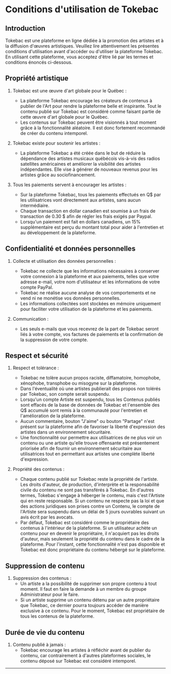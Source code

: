 # Conditions d'utilisation de Tokebac

## Introduction

Tokebac est une plateforme en ligne dédiée à la promotion des artistes et à la diffusion d'œuvres artistiques. Veuillez lire attentivement les présentes conditions d'utilisation avant d'accéder ou d'utiliser la plateforme Tokebac. En utilisant cette plateforme, vous acceptez d'être lié par les termes et conditions énoncés ci-dessous.

## Propriété artistique

1. Tokebac est une œuvre d'art globale pour le Québec :
   - La plateforme Tokebac encourage les créateurs de contenus à publier de l'Art pour rendre la plateforme belle et inspirante. Tout le contenu publié sur Tokebac est considéré comme faisant partie de cette œuvre d'art globale pour le Québec.
   - Les contenus sur Tokebac peuvent être visionnés à tout moment grâce à la fonctionnalité aléatoire. Il est donc fortement recommandé de créer du contenu intemporel.

2. Tokebac existe pour soutenir les artistes :
   - La plateforme Tokebac a été créée dans le but de réduire la dépendance des artistes musicaux québécois vis-à-vis des radios satellites américaines et améliorer la visibilité des artistes indépendantes. Elle vise à générer de nouveaux revenus pour les artistes grâce au sociofinancement.

3. Tous les paiements servent à encourager les artistes :
   - Sur la plateforme Tokebac, tous les paiements effectués en Q$ par les utilisatrices vont directement aux artistes, sans aucun intermédiaire.
   - Chaque transaction en dollar canadien est soumise à un frais de transaction de 0.30 $ afin de régler les frais exigés par Paypal.
   - Lorsqu'un paiement est fait en dollars canadiens, un 15% supplémentaire est perçu du montant total pour aider à l'entretien et au développement de la plateforme.

## Confidentialité et données personnelles

1. Collecte et utilisation des données personnelles :
   - Tokebac ne collecte que les informations nécessaires à conserver votre connexion à la plateforme et aux paiements, telles que votre adresse e-mail, votre nom d'utilisateur et les informations de votre compte PayPal.
   - Tokebac ne réalise aucune analyse de vos comportements et ne vend ni ne monétise vos données personnelles.
   - Les informations collectées sont stockées en mémoire uniquement pour faciliter votre utilisation de la plateforme et les paiements.

2. Communication :
   - Les seuls e-mails que vous recevrez de la part de Tokebac seront liés à votre compte, vos factures de paiements et la confirmation de la suppression de votre compte.

## Respect et sécurité

1. Respect et tolérance :
   - Tokebac ne tolère aucun propos raciste, diffamatoire, homophobe, xénophobe, transphobe ou misogyne sur la plateforme.
   - Dans l'éventualité où une artistes publierait des propos non tolérés par Tokebac, son compte serait suspendu.
   - Lorsqu'un compte Artiste est suspendu, tous les Contenus publiés sont effacés de la base de données de Tokebac et l'ensemble des Q$ accumulé sont remis à la communauté pour l'entretien et l'amélioration de la plateforme. 
   - Aucun commentaire, bouton "J'aime" ou bouton "Partage" n'est présent sur la plateforme afin de favoriser la liberté d'expression des artistes dans un environnement sécuritaire.
   - Une fonctionnalité our permettre aux utilisatrices de ne plus voir un contenu ou une artiste qu'elle trouve offensante est présentement priorisée afin de fournir un environnement sécuritaire aux utilisatrices tout en permettant aux artistes une complète liberté d'expression.

2. Propriété des contenus :
   - Chaque contenu publié sur Tokebac reste la propriété de l'artiste. Les droits d'auteur, de production, d'interprète et la responsabilité civile du contenu ne sont pas transférés à Tokebac. En d'autres termes, Tokebac s'engage à héberger le contenu, mais c'est l'Artiste qui en reste responsable. Si un contenu ne respecte pas la loi et que des actions juridiques son prises contre un Contenu, le compte de l'Artiste sera suspendu dans un délai de 5 jours ouvrables suivant un avis écrit par les avocats. 
   - Par défaut, Tokebac est considéré comme le propriétaire des contenus à l'intérieur de la plateforme. Si un utilisateur achète un contenu pour en devenir le propriétaire, il n'acquiert pas les droits d'auteur, mais seulement la propriété du contenu dans le cadre de la plateforme. Pour l'instant, cette fonctionnalité n'est pas disponible et Tokebac est donc propriétaire du contenu hébergé sur le plateforme. 

## Suppression de contenu

1. Suppression des contenus :
   - Un artiste a la possibilité de supprimer son propre contenu à tout moment. Il faut en faire la demande à un membre du groupe Administrateur pour le faire. 
   - Si un artiste supprime un contenu détenu par un autre propriétaire que Tokebac, ce dernier pourra toujours accéder de manière exclusive à ce contenu. Pour le moment, Tokebac est propriétaire de tous les contenus de la plateforme. 

## Durée de vie du contenu

1. Contenu publié à jamais :
   - Tokebac encourage les artistes à réfléchir avant de publier du contenu, car contrairement à d'autres plateformes sociales, le contenu déposé sur Tokebac est considéré intemporel.

---
